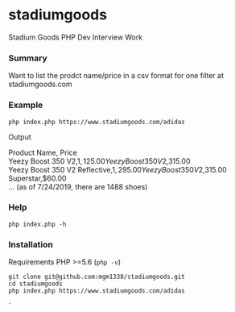 # stadiumgoods
Stadium Goods PHP Dev Interview Work


### Summary

Want to list the prodct name/price in a csv format for one filter at stadiumgoods.com

### Example

`php index.php https://www.stadiumgoods.com/adidas`

Output

  Product Name, Price  
  Yeezy Boost 350 V2,$1,125.00  
  Yeezy Boost 350 V2,$315.00  
  Yeezy Boost 350 V2 Reflective,$1,295.00    
  Yeezy Boost 350 V2,$315.00    
  Superstar,$60.00    
  ... (as of 7/24/2019, there are 1488 shoes)
  
  
### Help

`php index.php -h`  
  
### Installation
Requirements PHP >=5.6  (`php -v`)

`git clone git@github.com:mgm1338/stadiumgoods.git`  
`cd stadiumgoods`  
`php index.php https://www.stadiumgoods.com/adidas`




`
